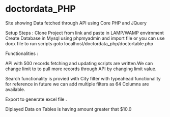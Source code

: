 # doctordata_PHP
Site showing Data fetched through API using Core PHP and JQuery

Setup Steps :
Clone Project from link and paste in LAMP/WAMP envirnment
Create Database in Mysql using phpmyadmin and import file or you can use docx file to run scripts 
goto localhost/doctordata_php/doctortable.php

Functionalities :

API with 500 records fetching and updating scripts are written.We can change limit to to pull more records through API by changing limit value.

Search functionality is provied with City filter with typeahead functionality for reference in future we can add multiple filters as 64 Columns are available.

Export to generate excel file .

Diplayed Data on Tables is having amount greater that $10.0

